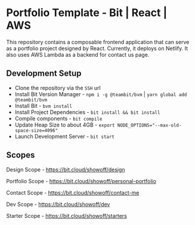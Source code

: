 # Portfolio Template - Bit | React | AWS

This repository contains a composable frontend application that can serve as a portfolio project designed by React.
Currently, it deploys on Netlify. It also uses AWS Lambda as a backend for contact us page.

## Development Setup

- Clone the repository via the `SSH` url
- Install Bit Version Manager - `npm i -g @teambit/bvm` | `yarn global add @teambit/bvm`
- Install Bit - `bvm install`
- Install Project Dependencies - `bit install && bit install`
- Compile components - `bit compile`
- Update Heap Size to about 4GB - `export NODE_OPTIONS="--max-old-space-size=4096"`
- Launch Development Server - `bit start`

## Scopes

Design Scope - https://bit.cloud/showoff/design

Portfolio Scope - https://bit.cloud/showoff/personal-portfolio

Contact Scope - https://bit.cloud/showoff/contact-me

Dev Scope - https://bit.cloud/showoff/dev

Starter Scope - https://bit.cloud/showoff/starters
